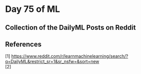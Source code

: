 # Day 75 of ML 

## Collection of the DailyML Posts on Reddit



**References**
------------
[1] https://www.reddit.com/r/learnmachinelearning/search/?q=DailyML&restrict_sr=1&sr_nsfw=&sort=new  
[2]